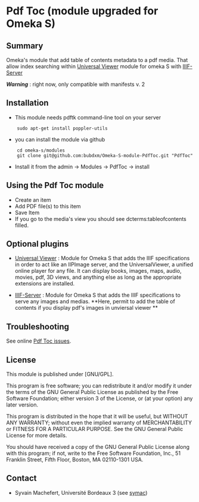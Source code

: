 Pdf Toc (module upgraded for Omeka S)
=============================


Summary
-----------

Omeka's module that add table of contents metadata to a pdf media.
That allow index searching within [Universal Viewer](https://github.com/Daniel-KM/Omeka-S-module-UniversalViewer) module for omeka S with [IIIF-Server](https://github.com/bubdxm/Omeka-S-module-IiifServer)

***Warning*** : right now, only compatible with manifests v. 2

Installation
------------
- This module needs pdftk command-line tool on your server

```
    sudo apt-get install poppler-utils
```

- you can install the module via github

```
    cd omeka-s/modules  
    git clone git@github.com:bubdxm/Omeka-S-module-PdfToc.git "PdfToc"
```

- Install it from the admin → Modules → PdfToc -> install

Using the Pdf Toc module
---------------------------

- Create an item
- Add PDF file(s) to this item
- Save Item
- If you go to the media's view you should see dcterms:tableofcontents filled. 


Optional plugins
----------------

- [Universal Viewer](https://github.com/Daniel-KM/Omeka-S-module-UniversalViewer) : Module for Omeka S that adds the IIIF specifications in order to act like an IIPImage server, and the UniversalViewer, a unified online player for any file. It can display books, images, maps, audio, movies, pdf, 3D views, and anything else as long as the appropriate extensions are installed.

- [IIIF-Server](https://github.com/bubdxm/Omeka-S-module-IiifServer) : Module for Omeka S that adds the IIIF specifications to serve any images and medias. 
**Here, permit to add the table of contents if you display pdf's images in unviersal viewer  **

Troubleshooting
---------------

See online [Pdf Toc issues](https://github.com/bubdxm/Omeka-S-module-PdfToc/issues).


License
-------

This module is published under [GNU/GPL].

This program is free software; you can redistribute it and/or modify it under
the terms of the GNU General Public License as published by the Free Software
Foundation; either version 3 of the License, or (at your option) any later
version.

This program is distributed in the hope that it will be useful, but WITHOUT
ANY WARRANTY; without even the implied warranty of MERCHANTABILITY or FITNESS
FOR A PARTICULAR PURPOSE. See the GNU General Public License for more
details.

You should have received a copy of the GNU General Public License along with
this program; if not, write to the Free Software Foundation, Inc.,
51 Franklin Street, Fifth Floor, Boston, MA 02110-1301 USA.


Contact
-------

* Syvain Machefert, Université Bordeaux 3 (see [symac](https://github.com/symac))




